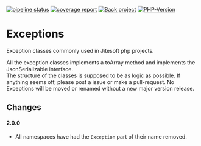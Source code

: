 [![pipeline status](https://gitlab.com/jitesoft/open-source/php/exceptions/badges/master/pipeline.svg)](https://gitlab.com/jitesoft/open-source/php/exceptions/commits/master)
[![coverage report](https://gitlab.com/jitesoft/open-source/php/exceptions/badges/master/coverage.svg)](https://gitlab.com/jitesoft/open-source/php/exceptions/commits/master)
[![Back project](https://img.shields.io/badge/Open%20Collective-Tip%20the%20devs!-blue.svg)](https://opencollective.com/jitesoft-open-source)
[![PHP-Version](https://img.shields.io/packagist/php-v/jitesoft/exceptions.svg)](https://packagist.org/packages/jitesoft/exceptions)

# Exceptions

Exception classes commonly used in Jitesoft php projects.  

All the exception classes implements a toArray method and implements the JsonSerializable interface.  
The structure of the classes is supposed to be as logic as possible. If anything seems off, please post a issue or make a pull-request.
No Exceptions will be moved or renamed without a new major version release.  

## Changes

#### 2.0.0

* All namespaces have had the `Exception` part of their name removed.
